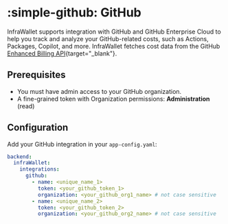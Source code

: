 # :simple-github: GitHub

InfraWallet supports integration with GitHub and GitHub Enterprise Cloud to help you track and analyze your GitHub-related costs, such as Actions, Packages, Copilot, and more. InfraWallet fetches cost data from the GitHub [Enhanced Billing API](https://docs.github.com/en/rest/billing/enhanced-billing){target="\_blank"}.

## Prerequisites

- You must have admin access to your GitHub organization.
- A fine-grained token with Organization permissions: **Administration** (read)

## Configuration

Add your GitHub integration in your `app-config.yaml`:

```yaml
backend:
  infraWallet:
    integrations:
      github:
        - name: <unique_name_1>
          token: <your_github_token_1>
          organization: <your_github_org1_name> # not case sensitive
        - name: <unique_name_2>
          token: <your_github_token_2>
          organization: <your_github_org2_name> # not case sensitive
```
